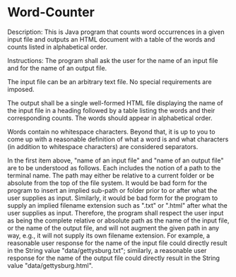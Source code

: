 # Word-Counter
Description: This is Java program that counts word occurrences in a given input file and outputs an HTML document with a table of the words and counts listed in alphabetical order.

Instructions:
The program shall ask the user for the name of an input file and for the name of an output file.

The input file can be an arbitrary text file. No special requirements are imposed.

The output shall be a single well-formed HTML file displaying the name of the input file in a heading followed by a table listing the words and their corresponding counts. The words should appear in alphabetical order.

Words contain no whitespace characters. Beyond that, it is up to you to come up with a reasonable definition of what a word is and what characters (in addition to whitespace characters) are considered separators.

In the first item above, "name of an input file" and "name of an output file" are to be understood as follows. Each includes the notion of a path to the terminal name. The path may either be relative to a current folder or be absolute from the top of the file system. It would be bad form for the program to insert an implied sub-path or folder prior to or after what the user supplies as input. Similarly, it would be bad form for the program to supply an implied filename extension such as ".txt" or ".html" after what the user supplies as input. Therefore, the program shall respect the user input as being the complete relative or absolute path as the name of the input file, or the name of the output file, and will not augment the given path in any way, e.g., it will not supply its own filename extension. For example, a reasonable user response for the name of the input file could directly result in the String value "data/gettysburg.txt"; similarly, a reasonable user response for the name of the output file could directly result in the String value "data/gettysburg.html".
